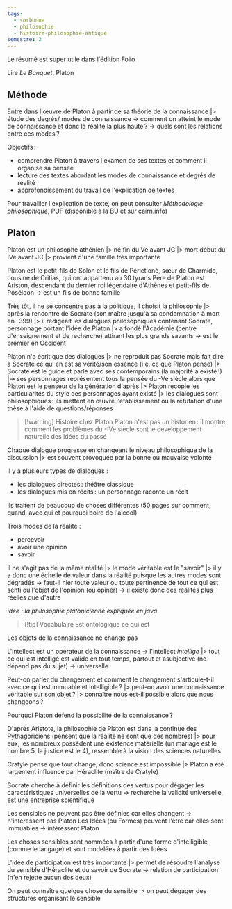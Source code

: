 ```yaml
---
tags:
  - sorbonne
  - philosophie
  - histoire-philosophie-antique
semestre: 2
---
```

Le résumé est super utile dans l'édition Folio

Lire _Le Banquet_, Platon
## Méthode
Entre dans l'œuvre de Platon à partir de sa théorie de la connaissance
|> étude des degrés/ modes de connaissance
-> comment on atteint le mode de connaissance et donc la réalité la plus haute ?
-> quels sont les relations entre ces modes ?

Objectifs :
- comprendre Platon à travers l'examen de ses textes et comment il organise sa pensée
- lecture des textes abordant les modes de connaissance et degrés de réalité
- approfondissement du travail de l'explication de textes

Pour travailler l'explication de texte, on peut consulter _Méthodologie philosophique_, PUF (disponible à la BU et sur cairn.info)
## Platon
Platon est un philosophe athénien
|> né fin du Ve avant JC
|> mort début du IVe avant JC
|> provient d'une famille très importante

Platon est le petit-fils de Solon et le fils de Périctionè, sœur de Charmide, cousine de Critias, qui ont appartenu au 30 tyrans
Père de Platon est Ariston, descendant du dernier roi légendaire d'Athènes et petit-fils de Poséidon
-> est un fils de bonne famille

Très tôt, il ne se concentre pas à la politique, il choisit la philosophie
|> après la rencontre de Socrate (son maître jusqu'à sa condamnation à mort en -399)
|> il rédigeait les dialogues philosophiques contenant Socrate, personnage portant l'idée de Platon
|> a fondé l'Académie (centre d'enseignement et de recherche) attirant les plus grands savants -> est le premier en Occident

Platon n'a écrit que des dialogues
|> ne reproduit pas Socrate mais fait dire à Socrate ce qui en est sa vérité/son essence (i.e. ce que Platon pense)
|> Socrate est le guide et parle avec ses contemporains (la majorité a existé !)
|-> ses personnages représentent tous la pensée du -Ve siècle alors que Platon est le penseur de la génération d'après
|> Platon recopie les particularités du style des personnages ayant existé
|> les dialogues sont philosophiques : ils mettent en œuvre l'établissement ou la réfutation d'une thèse à l'aide de questions/réponses

> [!warning] Histoire chez Platon
> Platon n'est pas un historien : il montre comment les problèmes du -IVe siècle sont le développement naturelle des idées du passé

Chaque dialogue progresse en changeant le niveau philosophique de la discussion
|> est souvent provoquée par la bonne ou mauvaise volonté

Il y a plusieurs types de dialogues :
- les dialogues directes : théâtre classique
- les dialogues mis en récits : un personnage raconte un récit

Ils traitent de beaucoup de choses différentes (50 pages sur comment, quand, avec qui et pourquoi boire de l'alcool)

Trois modes de la réalité :
- percevoir
- avoir une opinion
- savoir

Il ne s'agit pas de la même réalité
|> le mode véritable est le "savoir"
|> il y a donc une échelle de valeur dans la réalité puisque les autres modes sont dégradés
-> faut-il nier toute valeur ou toute pertinence de tout ce qui est senti ou l'objet de l'opinion (ou opiner)
-> il existe donc des réalités plus réelles que d'autre

*idée : la philosophie platonicienne expliquée en java*

> [!tip] Vocabulaire
> Est ontologique ce qui est

Les objets de la connaissance ne change pas

L'intellect est un opérateur de la connaissance -> l'intellect *intellige*
|> tout ce qui est intelligé est valide en tout temps, partout et asubjective (ne dépend pas du sujet) -> universelle

Peut-on parler du changement et comment le changement s'articule-t-il avec ce qui est immuable et intelligible ?
|> peut-on avoir une connaissance véritable sur son objet ?
|> connaître nous est-il possible alors que nous changeons ?

Pourquoi Platon défend la possibilité de la connaissance ?

D'après Aristote, la philosophie de Platon est dans la continué des Pythagoriciens (pensent que la réalité ne sont que des nombres)
|> pour eux, les nombreux possèdent une existence matérielle (un mariage est le nombre 5, la justice est le 4), ressemble à la vision des sciences naturelles

Cratyle pense que tout change, donc science est impossible
|> Platon a été largement influencé par Héraclite (maître de Cratyle)

Socrate cherche à définir les définitions des vertus pour dégager les caractéristiques universelles de la vertu 
-> recherche la validité universelle, est une entreprise scientifique

Les sensibles ne peuvent pas être définies car elles changent -> n'intéressent pas Platon
Les Idées (ou Formes) peuvent l'être car elles sont immuables -> intéressent Platon

Les choses sensibles sont nommées à partir d'une forme d'intelligible (comme le langage) et sont modelées à partir des Idées

L'idée de participation est très importante
|> permet de résoudre l'analyse du sensible d'Héraclite et du savoir de Socrate -> relation de participation (n'en rejette aucun des deux)

On peut connaître quelque chose du sensible
|> on peut dégager des structures organisant le sensible